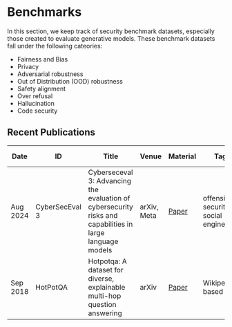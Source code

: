 # Benchmarks
In this section, we keep track of security benchmark datasets, especially those created to evaluate generative models. These benchmark datasets fall under the following cateories:
* Fairness and Bias
* Privacy
* Adversarial robustness
* Out of Distribution (OOD) robustness
* Safety alignment
* Over refusal
* Hallucination
* Code security

## Recent Publications

| Date | ID | Title | Venue | Material | Tags | Short Summary | Summary |
|---|---|---|---|---|---|---|---|
| Aug 2024 | CyberSecEval 3 | Cyberseceval 3: Advancing the evaluation of cybersecurity risks and capabilities in large language models | arXiv, Meta | [Paper](https://arxiv.org/pdf/2408.01605) | offensive security, social engineering | | |
| Sep 2018 | HotPotQA | Hotpotqa: A dataset for diverse, explainable multi-hop question answering | arXiv | [Paper](https://arxiv.org/pdf/1809.09600) |  Wikipedia based QA | | |
